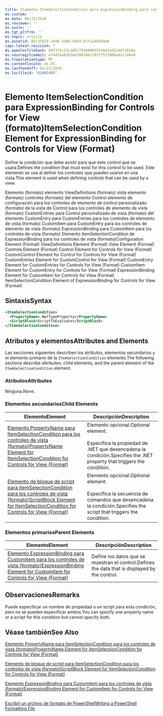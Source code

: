 ```yaml
---
title: Elemento ItemSelectionCondition para ExpressionBinding para los controles de vista (formato) | Microsoft Docs
ms.custom: ''
ms.date: 09/13/2016
ms.reviewer: ''
ms.suite: ''
ms.tgt_pltfrm: ''
ms.topic: article
ms.assetid: 82c15014-2440-410d-b02d-b7f1a49240a0
caps.latest.revision: 7
ms.openlocfilehash: 80f375c53c205c793600655fa6031d114871618e
ms.sourcegitcommit: e7445ba8203da304286c591ff513900ad1c244a4
ms.translationtype: MT
ms.contentlocale: es-ES
ms.lasthandoff: 04/23/2019
ms.locfileid: "62065485"
---
```

# <a name="itemselectioncondition-element-for-expressionbinding-for-controls-for-view-format"></a><span data-ttu-id="6171a-102">Elemento ItemSelectionCondition para ExpressionBinding for Controls for View (formato)</span><span class="sxs-lookup"><span data-stu-id="6171a-102">ItemSelectionCondition Element for ExpressionBinding for Controls for View (Format)</span></span>

<span data-ttu-id="6171a-103">Define la condición que debe existir para que este control que se usará.</span><span class="sxs-lookup"><span data-stu-id="6171a-103">Defines the condition that must exist for this control to be used.</span></span> <span data-ttu-id="6171a-104">Este elemento se usa al definir los controles que pueden usarse en una vista.</span><span class="sxs-lookup"><span data-stu-id="6171a-104">This element is used when defining controls that can be used by a view.</span></span>

<span data-ttu-id="6171a-105">Elemento (formato) elemento ViewDefinitions (formato) vista elemento (formato) controles (formato) del elemento Control elemento de configuración para los controles de elemento de control personalizado (formato) de la vista de Control para los controles de elemento de vista (formato) CustomEntries para Control personalizado de vista (formato) del elemento CustomEntry para CustomEntries para los controles de elemento de vista (formato) CustomItem para CustomEntry para los controles de elemento de vista (formato) ExpressionBinding para CustomItem para los controles de vista (formato) Elemento ItemSelectionCondition de ExpressionBinding para los controles de vista (formato)</span><span class="sxs-lookup"><span data-stu-id="6171a-105">Configuration Element (Format) ViewDefinitions Element (Format) View Element (Format) Controls Element (Format) Control Element for Controls for View (Format) CustomControl Element for Control for Controls for View (Format) CustomEntries Element for CustomControl for View (Format) CustomEntry Element for CustomEntries for Controls for View (Format) CustomItem Element for CustomEntry for Controls for View (Format) ExpressionBinding Element for CustomItem for Controls for View (Format) ItemSelectionCondition Element of ExpressionBinding for Controls for View (Format)</span></span>

## <a name="syntax"></a><span data-ttu-id="6171a-106">Sintaxis</span><span class="sxs-lookup"><span data-stu-id="6171a-106">Syntax</span></span>

```xml
<ItemSelectionCondition>
  <PropertyName>.NetTypeProperty</PropertyName>
  <ScriptBlock>ScriptToEvaluate</ScriptBlock>
</ItemSelectionCondition>
```

## <a name="attributes-and-elements"></a><span data-ttu-id="6171a-107">Atributos y elementos</span><span class="sxs-lookup"><span data-stu-id="6171a-107">Attributes and Elements</span></span>

<span data-ttu-id="6171a-108">Las secciones siguientes describen los atributos, elementos secundarios y el elemento primario de la `ItemSelectionCondition` elemento.</span><span class="sxs-lookup"><span data-stu-id="6171a-108">The following sections describe attributes, child elements, and the parent element of the `ItemSelectionCondition` element.</span></span>

### <a name="attributes"></a><span data-ttu-id="6171a-109">Atributos</span><span class="sxs-lookup"><span data-stu-id="6171a-109">Attributes</span></span>

<span data-ttu-id="6171a-110">Ninguna.</span><span class="sxs-lookup"><span data-stu-id="6171a-110">None.</span></span>

### <a name="child-elements"></a><span data-ttu-id="6171a-111">Elementos secundarios</span><span class="sxs-lookup"><span data-stu-id="6171a-111">Child Elements</span></span>

|<span data-ttu-id="6171a-112">Elemento</span><span class="sxs-lookup"><span data-stu-id="6171a-112">Element</span></span>|<span data-ttu-id="6171a-113">Descripción</span><span class="sxs-lookup"><span data-stu-id="6171a-113">Description</span></span>|
|-------------|-----------------|
|[<span data-ttu-id="6171a-114">Elemento PropertyName para ItemSelectionCondition para los controles de vista (formato)</span><span class="sxs-lookup"><span data-stu-id="6171a-114">PropertyName Element for ItemSelectionCondition for Controls for View (Format)</span></span>](./propertyname-element-for-itemselectioncondition-for-controls-for-view-format.md)|<span data-ttu-id="6171a-115">Elemento opcional.</span><span class="sxs-lookup"><span data-stu-id="6171a-115">Optional element.</span></span><br /><br /> <span data-ttu-id="6171a-116">Especifica la propiedad de .NET que desencadena la condición.</span><span class="sxs-lookup"><span data-stu-id="6171a-116">Specifies the .NET property that triggers the condition.</span></span>|
|[<span data-ttu-id="6171a-117">Elemento de bloque de script para ItemSelectionCondition para los controles de vista (formato)</span><span class="sxs-lookup"><span data-stu-id="6171a-117">ScriptBlock Element for ItemSelectionCondition for Controls for View (Format)</span></span>](./scriptblock-element-for-itemselectioncondition-for-controls-for-view-format.md)|<span data-ttu-id="6171a-118">Elemento opcional.</span><span class="sxs-lookup"><span data-stu-id="6171a-118">Optional element.</span></span><br /><br /> <span data-ttu-id="6171a-119">Especifica la secuencia de comandos que desencadena la condición.</span><span class="sxs-lookup"><span data-stu-id="6171a-119">Specifies the script that triggers the condition.</span></span>|

### <a name="parent-elements"></a><span data-ttu-id="6171a-120">Elementos primarios</span><span class="sxs-lookup"><span data-stu-id="6171a-120">Parent Elements</span></span>

|<span data-ttu-id="6171a-121">Elemento</span><span class="sxs-lookup"><span data-stu-id="6171a-121">Element</span></span>|<span data-ttu-id="6171a-122">Descripción</span><span class="sxs-lookup"><span data-stu-id="6171a-122">Description</span></span>|
|-------------|-----------------|
|[<span data-ttu-id="6171a-123">Elemento ExpressionBinding para CustomItem para los controles de vista (formato)</span><span class="sxs-lookup"><span data-stu-id="6171a-123">ExpressionBinding Element for CustomItem for Controls for View (Format)</span></span>](./expressionbinding-element-for-customitem-for-controls-for-view-format.md)|<span data-ttu-id="6171a-124">Define los datos que se muestran el control.</span><span class="sxs-lookup"><span data-stu-id="6171a-124">Defines the data that is displayed by the control.</span></span>|

## <a name="remarks"></a><span data-ttu-id="6171a-125">Observaciones</span><span class="sxs-lookup"><span data-stu-id="6171a-125">Remarks</span></span>

<span data-ttu-id="6171a-126">Puede especificar un nombre de propiedad o un script para esta condición, pero no se pueden especificar ambos.</span><span class="sxs-lookup"><span data-stu-id="6171a-126">You can specify one property name or a script for this condition but cannot specify both.</span></span>

## <a name="see-also"></a><span data-ttu-id="6171a-127">Véase también</span><span class="sxs-lookup"><span data-stu-id="6171a-127">See Also</span></span>

[<span data-ttu-id="6171a-128">Elemento PropertyName para ItemSelectionCondition para los controles de vista (formato)</span><span class="sxs-lookup"><span data-stu-id="6171a-128">PropertyName Element for ItemSelectionCondition for Controls for View (Format)</span></span>](./propertyname-element-for-itemselectioncondition-for-controls-for-view-format.md)

[<span data-ttu-id="6171a-129">Elemento de bloque de script para ItemSelectionCondition para los controles de vista (formato)</span><span class="sxs-lookup"><span data-stu-id="6171a-129">ScriptBlock Element for ItemSelectionCondition for Controls for View (Format)</span></span>](./scriptblock-element-for-itemselectioncondition-for-controls-for-view-format.md)

[<span data-ttu-id="6171a-130">Elemento ExpressionBinding para CustomItem para los controles de vista (formato)</span><span class="sxs-lookup"><span data-stu-id="6171a-130">ExpressionBinding Element for CustomItem for Controls for View (Format)</span></span>](./expressionbinding-element-for-customitem-for-controls-for-view-format.md)

[<span data-ttu-id="6171a-131">Escribir un archivo de formato de PowerShell</span><span class="sxs-lookup"><span data-stu-id="6171a-131">Writing a PowerShell Formatting File</span></span>](./writing-a-powershell-formatting-file.md)
